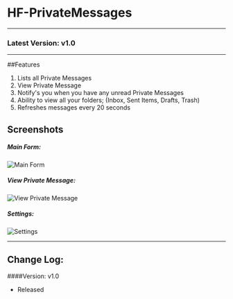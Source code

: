 # HF-PrivateMessages

----------

### Latest Version: v1.0

----------

##Features

1. Lists all Private Messages
2. View Private Message
3. Notify's you when you have any unread Private Messages
4. Ability to view all your folders; (Inbox, Sent Items, Drafts, Trash)
5. Refreshes messages every 20 seconds 

## Screenshots ##

##### Main Form:

![Main Form](https://image.prntscr.com/image/ToPWYDjvQyyliHrh_0H_lA.png)

##### View Private Message:
![View Private Message](https://image.prntscr.com/image/DMglbi1QRTiWXrXm-JpybQ.png)

##### Settings: 

![Settings](https://image.prntscr.com/image/rTOzzIe7RS_O0Gk5iuUCrQ.png)


----------

## Change Log:

####Version: v1.0
- Released

